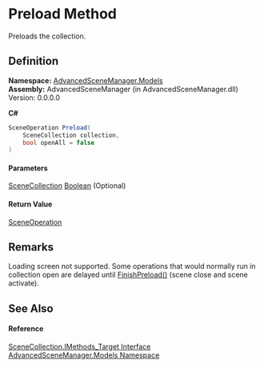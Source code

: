 # Preload Method

Preloads the collection.

## Definition

**Namespace:** [AdvancedSceneManager.Models](N_AdvancedSceneManager_Models.md)\
**Assembly:** AdvancedSceneManager (in AdvancedSceneManager.dll) Version: 0.0.0.0

**C#**

```c#
SceneOperation Preload(
	SceneCollection collection,
	bool openAll = false
)
```

#### Parameters

&#x20; [SceneCollection](T_AdvancedSceneManager_Models_SceneCollection.md)   [Boolean](https://learn.microsoft.com/dotnet/api/system.boolean)  (Optional)&#x20;

#### Return Value

[SceneOperation](T_AdvancedSceneManager_Core_SceneOperation.md)

## Remarks

Loading screen not supported. Some operations that would normally run in collection open are delayed until [FinishPreload()](M_AdvancedSceneManager_Core_Runtime_FinishPreload.md) (scene close and scene activate).

## See Also

#### Reference

[SceneCollection.IMethods\_Target Interface](T_AdvancedSceneManager_Models_SceneCollection_IMethods_Target.md)\
[AdvancedSceneManager.Models Namespace](N_AdvancedSceneManager_Models.md)
